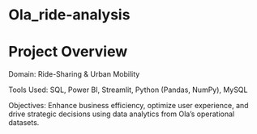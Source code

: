 # Ola_ride-analysis


# Project Overview
Domain: Ride-Sharing & Urban Mobility


Tools Used: SQL, Power BI, Streamlit, Python (Pandas, NumPy), MySQL


Objectives: Enhance business efficiency, optimize user experience, and drive strategic decisions using data analytics from Ola’s operational datasets.
